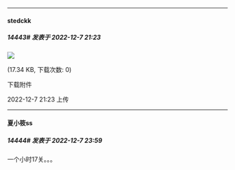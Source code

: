 

*****

####  stedckk  
##### 14443#       发表于 2022-12-7 21:23

<img src="https://img.saraba1st.com/forum/202212/07/212322y9vzd97l1yok599v.png" referrerpolicy="no-referrer">

<strong></strong> (17.34 KB, 下载次数: 0)

下载附件

2022-12-7 21:23 上传



*****

####  夏小筱ss  
##### 14444#       发表于 2022-12-7 23:59

一个小时17关。。。


